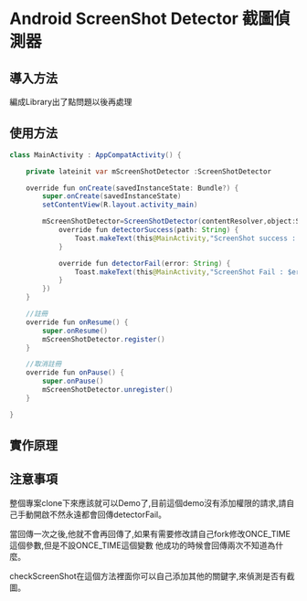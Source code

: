 # Android ScreenShot Detector 截圖偵測器

## 導入方法
編成Library出了點問題以後再處理

## 使用方法
```java
class MainActivity : AppCompatActivity() {

    private lateinit var mScreenShotDetector :ScreenShotDetector

    override fun onCreate(savedInstanceState: Bundle?) {
        super.onCreate(savedInstanceState)
        setContentView(R.layout.activity_main)

        mScreenShotDetector=ScreenShotDetector(contentResolver,object:ScreenShotDetector.DetectorCallback{
            override fun detectorSuccess(path: String) {
                Toast.makeText(this@MainActivity,"ScreenShot success : $path",Toast.LENGTH_SHORT).show()
            }

            override fun detectorFail(error: String) {
                Toast.makeText(this@MainActivity,"ScreenShot Fail : $error",Toast.LENGTH_SHORT).show()
            }
        })
    }

    //註冊
    override fun onResume() {
        super.onResume()
        mScreenShotDetector.register()
    }

    //取消註冊
    override fun onPause() {
        super.onPause()
        mScreenShotDetector.unregister()
    }

}
```

## 實作原理


## 注意事項
整個專案clone下來應該就可以Demo了,目前這個demo沒有添加權限的請求,請自己手動開啟不然永遠都會回傳detectorFail。

當回傳一次之後,他就不會再回傳了,如果有需要修改請自己fork修改ONCE_TIME這個參數,但是不設ONCE_TIME這個變數
他成功的時候會回傳兩次不知道為什麼。

checkScreenShot在這個方法裡面你可以自己添加其他的關鍵字,來偵測是否有截圖。



